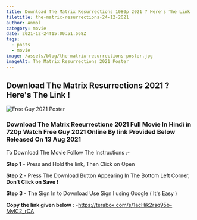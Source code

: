 ```yaml
---
title: Download The Matrix Resurrections 1080p 2021 ? Here's The Link !
filetitle: the-matrix-resurrections-24-12-2021
author: Anmol
category: movie
date: 2021-12-24T15:00:51.568Z
tags:
  - posts
  - movie
image: /assets/blog/the-matrix-resurrections-poster.jpg
imageAlt: The Matrix Resurrections 2021 Poster
---
```

## **Download The Matrix Resurrections 2021 ? Here's The Link !**

![Free Guy 2021 Poster](/assets/blog/the-matrix-resurrections-poster.jpg "Free Guy 2021")

### **Download** The Matrix Reeurrectione **2021** Full Movie In Hindi in 720p Watch Free Guy 2021 Online By link Provided Below Released On 13 Aug 2021

To Download The Movie Follow The Instructions :-

**Step 1** - Press and Hold the link, Then Click on Open

**Step 2** - Press The Download Button Appearing In The Bottom Left Corner, **Don't Click on Save !**

**Step 3** - The Sign In to Download Use Sign I using Google ( It's Easy )

**Copy the link given below** : -https://terabox.com/s/1acHik2rsq95b-MvlC2_rCA